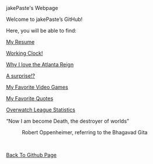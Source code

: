 <html>
   <head>
     jakePaste's Webpage
   </head>
   <body class="c7">
      <p class="c3"><span class="c8">Welcome to jakePaste&rsquo;s GitHub!</span></p>
      <p class="c3"><span class="c0">Here, you will be able to find:</span></p>
      <p class="c3"><span class="c6"><a class="c2" href="https://www.google.com/url?q=https://jakepaste.github.io/jakePaste/JakeUmstead5.html&amp;sa=D&amp;source=editors&amp;ust=1647648031090729&amp;usg=AOvVaw3-Masxbga03_75e4rJYsga">My Resume</a></span></p>
      <p class="c3"><span class="c6"><a class="c2" href="https://www.google.com/url?q=https://jakepaste.github.io/jakePaste/clock.html&amp;sa=D&amp;source=editors&amp;ust=1647648031091110&amp;usg=AOvVaw1tJI7UdOUsm-c0IJ80Ykjw">Working Clock!</a></span></p>
      <p class="c3"><span class="c6"><a class="c2" href="https://www.google.com/url?q=https://jakepaste.github.io/jakePaste/AtlantaReign.html&amp;sa=D&amp;source=editors&amp;ust=1647648031091399&amp;usg=AOvVaw1xo94zpTpsh5n9ZdaU8eT-">Why I love the Atlanta Reign</a></span></p>
      <p class="c3"><span class="c9"><a class="c2" href="https://www.google.com/url?q=https://www.youtube.com/watch?v%3DdQw4w9WgXcQ&amp;sa=D&amp;source=editors&amp;ust=1647648031091621&amp;usg=AOvVaw133cbxpWcPIJkP-GXfxcbA">A surprise!?</a></span></p>
      <p class="c3"><span class="c6"><a class="c2" href="https://www.google.com/url?q=https://jakepaste.github.io/jakePaste/bestvideogames&amp;sa=D&amp;source=editors&amp;ust=1647648031091889&amp;usg=AOvVaw1b5EITGNqTRr3c2VT-m4Fn">My Favorite Video Games</a></span></p>
      <p class="c3"><span class="c6"><a class="c2" href="https://www.google.com/url?q=https://jakepaste.github.io/jakePaste/favquotes.html&amp;sa=D&amp;source=editors&amp;ust=1647648031092117&amp;usg=AOvVaw2ez49YbZGeFj4AU8rqy-NX">My Favorite Quotes</a></span></p>
      <p class="c3"><span class="c6"><a class="c2" href="https://jakepaste.github.io/jakePaste/OWLStats.html">Overwatch League Statistics</a></span></p>
      <p class="c3 c4"><span class="c0"></span></p>
      <p class="c3 c4"><span class="c0"></span></p>
      <p class="c3 c4"><span class="c0"></span></p>
      <p class="c3"><span class="c10">&ldquo;Now I am become Death, the destroyer of worlds&rdquo; </span></p>
      <p class="c12"><span class="c1">&nbsp; &nbsp; </span><span class="c5">&nbsp; &nbsp; &nbsp; &nbsp;</span><span class="c1">Robert Oppenheimer, referring to the Bhagavad Gita</span></p>
      <p class="c3 c4"><span class="c8"><br></span></p>
      <p class="c3 c4"><span class="c11"></span></p>
      <p class="c3 c4"><span class="c8"></span></p>
      <p class="c1"><span class="c6 c4"><a class="c8" href="https://github.com/jakePaste/jakePaste.git">Back To Github Page</a></span></p>
   </body>
</html>
